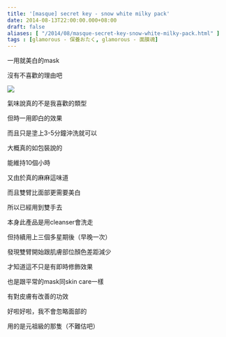 ```yaml
---
title: '[masque] secret key - snow white milky pack'
date: 2014-08-13T22:00:00.000+08:00
draft: false
aliases: [ "/2014/08/masque-secret-key-snow-white-milky-pack.html" ]
tags : [glamorous - 保養おたく, glamorous - 面膜魂]
---
```


一用就美白的mask  

沒有不喜歡的理由吧

[![](https://4.bp.blogspot.com/-x6o052UNGcg/XERruS1yQ5I/AAAAAAAAGVU/WaTbwY-yelk8UZ1gdV3JFJnHr20UVFI0ACLcBGAs/s640/14865808931_a40bfec405_z.jpg)](https://4.bp.blogspot.com/-x6o052UNGcg/XERruS1yQ5I/AAAAAAAAGVU/WaTbwY-yelk8UZ1gdV3JFJnHr20UVFI0ACLcBGAs/s1600/14865808931_a40bfec405_z.jpg)

氣味說真的不是我喜歡的類型

但時一用即白的效果

而且只是塗上3-5分鐘沖洗就可以

大概真的如包裝說的

能維持10個小時

  

又由於真的麻麻這味道

而且雙臂比面部更需要美白

所以已經用到雙手去

本身此產品是用cleanser會洗走

但持續用上三個多星期後（早晚一次）

發現雙臂開始跟肌膚部位顏色差距減少

才知道這不只是有即時修飾效果

也是跟平常的mask同skin care一樣

有對皮膚有改善的功效

  

好啦好啦，我不會忽略面部的

用的是元祖級的那隻（不難估吧）